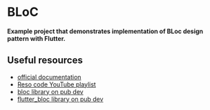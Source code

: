# BLoC

__Example project that demonstrates implementation of BLoc design pattern with Flutter.__

## Useful resources
* [official documentation](https://bloclibrary.dev/#/)
* [Reso code YouTube playlist](https://www.youtube.com/watch?v=oxeYeMHVLII&list=PLB6lc7nQ1n4jCBkrirvVGr5b8rC95VAQ5)
* [bloc library on pub dev](https://pub.dev/packages/bloc)
* [flutter_bloc library on pub dev](https://pub.dev/packages/flutter_bloc)